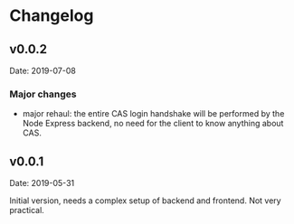 # Changelog

## v0.0.2

Date: 2019-07-08

### Major changes

- major rehaul: the entire CAS login handshake will be performed by the Node Express backend, no need for the client
  to know anything about CAS.

## v0.0.1

Date: 2019-05-31

Initial version, needs a complex setup of backend and frontend. Not very practical.

